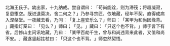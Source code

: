 北海王氏子。幼出家，十九纳戒。尝自谓曰：​「苟尚能诠，则为滞筏；将趣凝寂，复患堕空。既进退莫决，舍二何之？​」乃参寻宗匠，依地藏，经年不契，直得成病入涅槃堂。一夜藏去看，乃问：​「复上座安乐么？​」师曰：​「某甲为和尚因缘背。​」藏指灯笼曰：​「见么？​」师曰；​「见。​」藏曰：​「只这个也不背。​」师于言下有省。后修山主问讯地藏，乃曰：​「某甲百劫千生，曾与和尚违背来此者，又值和尚不安。​」藏遂竖起拄杖曰：​「只这个也不背。​」师忽然契悟。